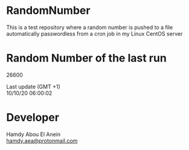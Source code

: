 # RandomNumber    
This is a test repository where a random number is pushed to a file automatically passwordless from a cron job in my Linux CentOS server    
# Random Number of the last run   
26600
      
Last update (GMT +1)    
10/10/20 06:00:02
# Developer    
Hamdy Abou El Anein   
hamdy.aea@protonmail.com

